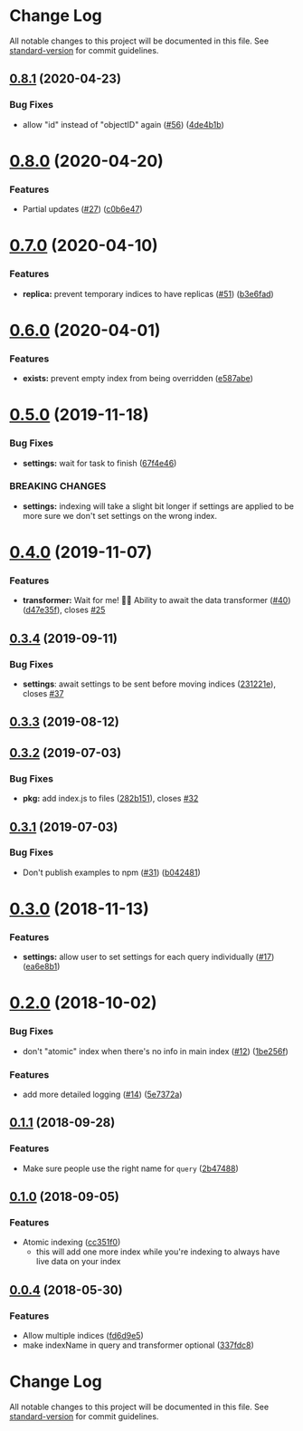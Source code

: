 # Change Log

All notable changes to this project will be documented in this file. See [standard-version](https://github.com/conventional-changelog/standard-version) for commit guidelines.

<a name="0.8.1"></a>
## [0.8.1](https://github.com/algolia/gatsby-plugin-algolia/compare/v0.8.0...v0.8.1) (2020-04-23)


### Bug Fixes

* allow "id" instead of "objectID" again ([#56](https://github.com/algolia/gatsby-plugin-algolia/issues/56)) ([4de4b1b](https://github.com/algolia/gatsby-plugin-algolia/commit/4de4b1b))



<a name="0.8.0"></a>
# [0.8.0](https://github.com/algolia/gatsby-plugin-algolia/compare/v0.7.0...v0.8.0) (2020-04-20)


### Features

* Partial updates ([#27](https://github.com/algolia/gatsby-plugin-algolia/issues/27)) ([c0b6e47](https://github.com/algolia/gatsby-plugin-algolia/commit/c0b6e47))



<a name="0.7.0"></a>
# [0.7.0](https://github.com/algolia/gatsby-plugin-algolia/compare/v0.6.0...v0.7.0) (2020-04-10)


### Features

* **replica:** prevent temporary indices to have replicas ([#51](https://github.com/algolia/gatsby-plugin-algolia/issues/51)) ([b3e6fad](https://github.com/algolia/gatsby-plugin-algolia/commit/b3e6fad))



<a name="0.6.0"></a>
# [0.6.0](https://github.com/algolia/gatsby-plugin-algolia/compare/v0.5.0...v0.6.0) (2020-04-01)


### Features

* **exists:** prevent empty index from being overridden ([e587abe](https://github.com/algolia/gatsby-plugin-algolia/commit/e587abe))



<a name="0.5.0"></a>
# [0.5.0](https://github.com/algolia/gatsby-plugin-algolia/compare/v0.4.0...v0.5.0) (2019-11-18)


### Bug Fixes

* **settings:** wait for task to finish ([67f4e46](https://github.com/algolia/gatsby-plugin-algolia/commit/67f4e46))


### BREAKING CHANGES

* **settings:** indexing will take a slight bit longer if settings are applied to be more sure we don't set settings on the wrong index.



<a name="0.4.0"></a>
# [0.4.0](https://github.com/algolia/gatsby-plugin-algolia/compare/v0.3.4...v0.4.0) (2019-11-07)


### Features

* **transformer:** Wait for me! 🙋‍♂️ Ability to await the data transformer ([#40](https://github.com/algolia/gatsby-plugin-algolia/issues/40)) ([d47e35f](https://github.com/algolia/gatsby-plugin-algolia/commit/d47e35f)), closes [#25](https://github.com/algolia/gatsby-plugin-algolia/issues/25)



<a name="0.3.4"></a>
## [0.3.4](https://github.com/algolia/gatsby-plugin-algolia/compare/v0.3.3...v0.3.4) (2019-09-11)

### Bug Fixes

* **settings**: await settings to be sent before moving indices ([231221e](https://github.com/algolia/gatsby-plugin-algolia/commit/231221e)), closes [#37](https://github.com/algolia/gatsby-plugin-algolia/issues/37)

<a name="0.3.3"></a>
## [0.3.3](https://github.com/algolia/gatsby-plugin-algolia/compare/v0.3.2...v0.3.3) (2019-08-12)



<a name="0.3.2"></a>
## [0.3.2](https://github.com/algolia/gatsby-plugin-algolia/compare/v0.3.1...v0.3.2) (2019-07-03)


### Bug Fixes

* **pkg:** add index.js to files ([282b151](https://github.com/algolia/gatsby-plugin-algolia/commit/282b151)), closes [#32](https://github.com/algolia/gatsby-plugin-algolia/issues/32)



<a name="0.3.1"></a>
## [0.3.1](https://github.com/algolia/gatsby-plugin-algolia/compare/v0.3.0...v0.3.1) (2019-07-03)


### Bug Fixes

* Don't publish examples to npm ([#31](https://github.com/algolia/gatsby-plugin-algolia/issues/31)) ([b042481](https://github.com/algolia/gatsby-plugin-algolia/commit/b042481))



<a name="0.3.0"></a>
# [0.3.0](https://github.com/algolia/gatsby-plugin-algolia/compare/v0.2.0...v0.3.0) (2018-11-13)


### Features

* **settings:** allow user to set settings for each query individually ([#17](https://github.com/algolia/gatsby-plugin-algolia/issues/17)) ([ea6e8b1](https://github.com/algolia/gatsby-plugin-algolia/commit/ea6e8b1))



<a name="0.2.0"></a>
# [0.2.0](https://github.com/algolia/gatsby-plugin-algolia/compare/v0.1.0...v0.2.0) (2018-10-02)


### Bug Fixes

* don't "atomic" index when there's no info in main index ([#12](https://github.com/algolia/gatsby-plugin-algolia/issues/12)) ([1be256f](https://github.com/algolia/gatsby-plugin-algolia/commit/1be256f))


### Features

* add more detailed logging ([#14](https://github.com/algolia/gatsby-plugin-algolia/issues/14)) ([5e7372a](https://github.com/algolia/gatsby-plugin-algolia/commit/5e7372a))



<a name="0.1.1"></a>
## [0.1.1](https://github.com/algolia/gatsby-plugin-algolia/compare/v0.1.0...v0.1.1) (2018-09-28)


### Features

* Make sure people use the right name for `query` ([2b47488](https://github.com/algolia/gatsby-plugin-algolia/commit/2b47488))

<a name="0.1.0"></a>
## [0.1.0](https://github.com/algolia/gatsby-plugin-algolia/compare/v0.0.4...v0.1.0) (2018-09-05)


### Features

* Atomic indexing ([cc351f0](https://github.com/algolia/gatsby-plugin-algolia/commit/cc351f0))
  * this will add one more index while you're indexing to always have live data on your index


<a name="0.0.4"></a>
## [0.0.4](https://github.com/algolia/gatsby-plugin-algolia/compare/v0.0.3...v0.0.4) (2018-05-30)


### Features

* Allow multiple indices ([fd6d9e5](https://github.com/algolia/gatsby-plugin-algolia/commit/fd6d9e5))
* make indexName in query and transformer optional ([337fdc8](https://github.com/algolia/gatsby-plugin-algolia/commit/337fdc8))



# Change Log

All notable changes to this project will be documented in this file. See [standard-version](https://github.com/conventional-changelog/standard-version) for commit guidelines.
